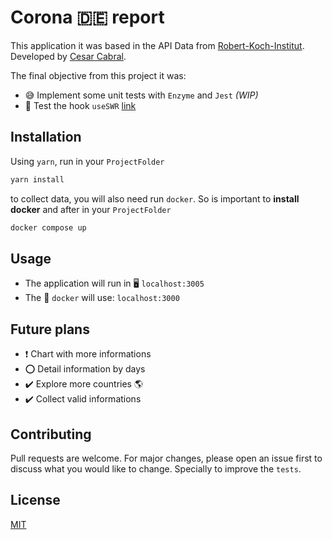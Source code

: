 # Corona :de: report

This application it was based in the API Data from [Robert-Koch-Institut](https://github.com/marlon360/rki-covid-api).
Developed by [Cesar Cabral](https://www.cesarcabral.com).

The final objective from this project it was:
- :sweat_smile: Implement some unit tests with `Enzyme` and `Jest` *(WIP)* 
- :thinking: Test the hook `useSWR` [link](https://swr.vercel.app/)

## Installation

Using `yarn`, run in your `ProjectFolder`

```bash
yarn install
```

to collect data, you will also need run `docker`. 
So is important to **install docker** and after in your `ProjectFolder`

```bash
docker compose up
```

## Usage

- The application will run in :desktop_computer: `localhost:3005`
- The :elephant: `docker` will use: `localhost:3000`


## Future plans

- :exclamation: Chart with more informations
- :o: Detail information by days
- :heavy_check_mark: Explore more countries :earth_americas:
- :heavy_check_mark: Collect valid informations



## Contributing
Pull requests are welcome. For major changes, please open an issue first to discuss what you would like to change. Specially to improve the `tests`.

## License
[MIT](https://choosealicense.com/licenses/mit/)
